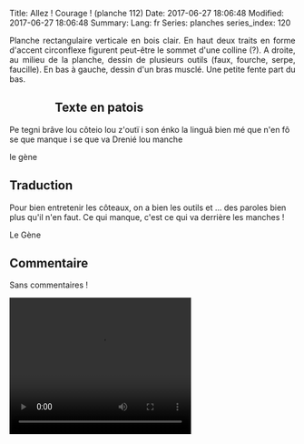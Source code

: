 Title: Allez ! Courage ! (planche 112)
Date: 2017-06-27 18:06:48
Modified: 2017-06-27 18:06:48
Summary: 
Lang: fr
Series: planches
series_index: 120

<p style="text-align:justify;">Planche rectangulaire verticale en bois clair. En haut deux traits en forme d'accent circonflexe figurent peut-être le sommet d'une colline (?). A droite, au milieu de la planche, dessin de plusieurs outils (faux, fourche, serpe, faucille). En bas à gauche, dessin d'un bras musclé. Une petite fente part du bas.</p>

<figure class="image-block" style="float: left;">
  <img alt="" src="{static}/images/planche_112-3.png">
  <figcaption style="max-width: 210px"></figcaption>
</figure>

## Texte en patois
Pe tegni brâve lou côteio lou z'outï i son énko la linguâ bien mé que n'en fô se que manque i se que va  Drenié lou manche

le gène

## Traduction
Pour bien entretenir les côteaux, on a bien les outils et ... des paroles bien plus qu'il n'en faut. Ce qui manque, c'est ce qui va derrière les manches !

Le Gène

## Commentaire
Sans commentaires !



<video width="320" height="240" controls>
  <source src="https://d1njpgd0ygatdn.cloudfront.net/video_112-2.mp4" type="video/mp4">
</video>
